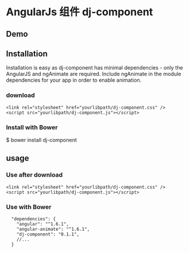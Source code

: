 # AngularJs 组件 dj-component

## Demo

## Installation

Installation is easy as dj-component has minimal dependencies - only the AngularJS and ngAnimate are required. Include ngAnimate in the module dependencies for your app in order to enable animation.

### download

```
<link rel="stylesheet" href="yourlibpath/dj-component.css" />
<script src="yourlibpath/dj-component.js"></script>

```


### Install with Bower
$ bower install dj-component


## usage

### Use after download

```
<link rel="stylesheet" href="yourlibpath/dj-component.css" />
<script src="yourlibpath/dj-component.js"></script>

```

### Use with Bower

```
  "dependencies": {
    "angular": "^1.6.1",
    "angular-animate": "^1.6.1",
    "dj-component": "0.1.1",
    //...
  }

```




